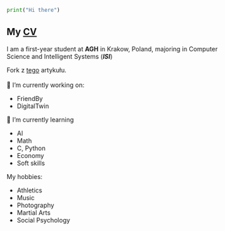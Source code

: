```python
print("Hi there")
```
## My [CV](https://mateoswiatek.github.io) <br />
I am a first-year student at **AGH** in Krakow, Poland, majoring in Computer Science and Intelligent Systems (***ISI***) 

Fork z [tego](https://paperswithcode.com/paper/nerf-art-text-driven-neural-radiance-fields) artykułu. <br /><br />
🔭 I’m currently working on:
-  FriendBy
-  DigitalTwin

🌱 I’m currently learning
- AI
- Math
- C, Python
- Economy
- Soft skills

My hobbies:
- Athletics
- Music
- Photography
- Martial Arts
- Social Psychology
